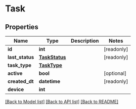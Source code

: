 # Task


## Properties
Name | Type | Description | Notes
------------ | ------------- | ------------- | -------------
**id** | **int** |  | [readonly] 
**last_status** | [**TaskStatus**](TaskStatus.md) |  | [readonly] 
**task_type** | [**TaskType**](TaskType.md) |  | 
**active** | **bool** |  | [optional] 
**created_dt** | **datetime** |  | [readonly] 
**device** | **int** |  | 

[[Back to Model list]](../README.md#documentation-for-models) [[Back to API list]](../README.md#documentation-for-api-endpoints) [[Back to README]](../README.md)


